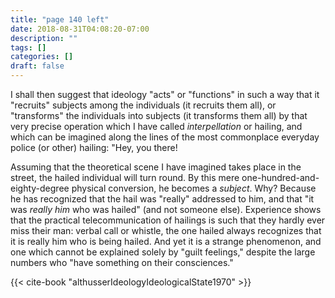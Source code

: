 ```yaml
---
title: "page 140 left"
date: 2018-08-31T04:08:20-07:00
description: ""
tags: []
categories: []
draft: false
---
```


I shall then suggest that ideology "acts" or "functions" in such a way that it "recruits"
subjects among the individuals (it recruits them all), or "transforms" the individuals into
subjects (it transforms them all) by that very precise operation which I have called
*interpellation* or hailing, and which can be imagined along the lines of the most
commonplace everyday police (or other) hailing: "Hey, you there!


Assuming that the theoretical scene I have imagined takes place in the street, the
hailed individual will turn round. By this mere one-hundred-and-eighty-degree physical
conversion, he becomes a *subject*. Why? Because he has recognized that the hail was
"really" addressed to him, and that "it was *really him* who was hailed" (and not someone
else). Experience shows that the practical telecommunication of hailings is such that they
hardly ever miss their man: verbal call or whistle, the one hailed always recognizes that it
is really him who is being hailed. And yet it is a strange phenomenon, and one which
cannot be explained solely by "guilt feelings," despite the large numbers who "have
something on their consciences."

{{< cite-book "althusserIdeologyIdeologicalState1970" >}}